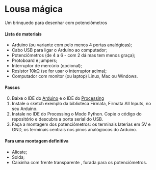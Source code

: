 # Lousa mágica

Um brinquedo para desenhar com potenciômetros

#### Lista de materiais

* Arduino (ou variante com pelo menos 4 portas analógicas);
* Cabo USB para ligar o Arduino ao computador;
* Potenciômetros (de 4 a 6 - com 2 dá mas tem menos graça);
* Protoboard e jumpers;
* Interruptor de mercúrio (opcional);
* Resistor 10kΩ (se for usar o interruptor acima);
* Computador com monitor (ou laptop) Linux, Mac ou Windows.

#### Passos
0. Baixe o IDE do [Arduino](http://arduino.cc) e o IDE do [Processing](http://processing.org)
1. Instale o sketch exemplo da biblioteca Firmata, Firmata All Inputs, no seu Arduino.
2. Instale no IDE do Processing o Modo Python. Copie o código do repositório e descubra a porta serial do USB.
3. Faça a montagem dos potenciômetros: os terminais laterias em 5V e GND, os terminais centrais nos pinos analógiocos do Arduino.

#### Para uma montagem definitiva
* Alicate;
* Solda;
* Caixinha com frente transparente , furada para os potenciômetros.
